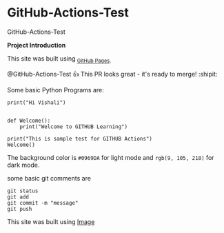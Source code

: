 # GitHub-Actions-Test
GitHub-Actions-Test

**Project Introduction**

This site was built using <sub> [GitHub Pages](https://pages.github.com/).</sub>

@GitHub-Actions-Test :+1: This PR looks great - it's ready to merge! :shipit:

Some basic Python Programs are:
```
print("Hi Vishali")


def Welcome():
    print("Welcome to GITHUB Learning")

print("This is sample test for GITHUB Actions")
Welcome()
```

The background color is `#0969DA` for light mode and `rgb(9, 105, 218)` for dark mode.

some basic git comments are
```
git status
git add
git commit -m "message"
git push
```
This site was built using [Image](https://lthub.ubc.ca/guides/github-instructor-guide/)



 
